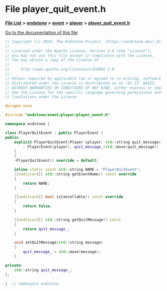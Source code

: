 

# File player\_quit\_event.h

[**File List**](files.md) **>** [**endstone**](dir_6cf277b678674f97c7a2b6b3b2447b33.md) **>** [**event**](dir_f1d783c0ad83ee143d16e768ebca51c8.md) **>** [**player**](dir_7c05c37b25e9c9eccd9c63c2d313ba28.md) **>** [**player\_quit\_event.h**](player__quit__event_8h.md)

[Go to the documentation of this file](player__quit__event_8h.md)


```C++
// Copyright (c) 2024, The Endstone Project. (https://endstone.dev) All Rights Reserved.
//
// Licensed under the Apache License, Version 2.0 (the "License");
// you may not use this file except in compliance with the License.
// You may obtain a copy of the License at
//
//     http://www.apache.org/licenses/LICENSE-2.0
//
// Unless required by applicable law or agreed to in writing, software
// distributed under the License is distributed on an "AS IS" BASIS,
// WITHOUT WARRANTIES OR CONDITIONS OF ANY KIND, either express or implied.
// See the License for the specific language governing permissions and
// limitations under the License.

#pragma once

#include "endstone/event/player/player_event.h"

namespace endstone {

class PlayerQuitEvent : public PlayerEvent {
public:
    explicit PlayerQuitEvent(Player &player, std::string quit_message)
        : PlayerEvent(player), quit_message_(std::move(quit_message))
    {
    }
    ~PlayerQuitEvent() override = default;

    inline static const std::string NAME = "PlayerQuitEvent";
    [[nodiscard]] std::string getEventName() const override
    {
        return NAME;
    }

    [[nodiscard]] bool isCancellable() const override
    {
        return false;
    }

    [[nodiscard]] std::string getQuitMessage() const
    {
        return quit_message_;
    }

    void setQuitMessage(std::string message)
    {
        quit_message_ = std::move(message);
    }

private:
    std::string quit_message_;
};

}  // namespace endstone
```


